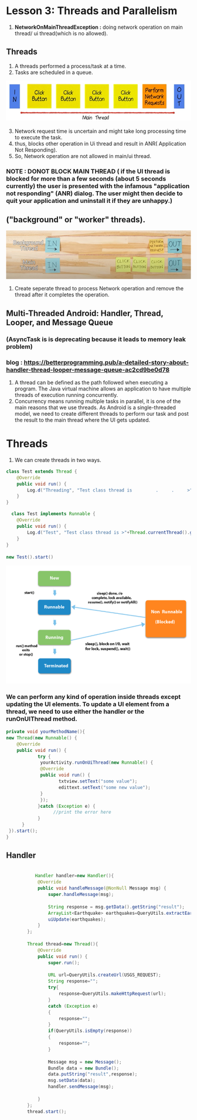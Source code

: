 # Lesson 3: Threads and Parallelism

1. **NetworkOnMainThreadException :** doing network operation on main thread/ ui thread(which is no allowed).


## Threads

1. A threads performed a process/task at a time.
2. Tasks are scheduled in a queue.
<p align="center">
       <img src="./img/mainthread2.PNG" />
  </p>
  
3. Network request time is uncertain and might take long processing time to execute the task.
4. thus, blocks other operation in Ui thread and result in ANR( Application Not Responding).
5. So, Network operation are not allowed in main/ui thread.

### NOTE : DONOT BLOCK MAIN THREAD ( if the UI thread is blocked for more than a few seconds (about 5 seconds currently) the user is presented with the infamous "application not responding" (ANR) dialog. The user might then decide to quit your application and uninstall it if they are unhappy.)
## ("background" or "worker" threads).
<p align="center">
       <img src="./img/backgroud.PNG" />
</p>

1. Create seperate thread to process Network operation and remove the thread after it completes the operation. 


## Multi-Threaded Android: Handler, Thread, Looper, and Message Queue   

### (AsyncTask  is is deprecating because it leads to memory leak problem)

### blog : https://betterprogramming.pub/a-detailed-story-about-handler-thread-looper-message-queue-ac2cd9be0d78

1. A thread can be defined as the path followed when executing a program. The Java virtual machine allows an application to have multiple threads of execution running concurrently.
2. Concurrency means running multiple tasks in parallel, it is one of the main reasons that we use threads. As Android is a single-threaded model, we need to create different threads to perform our task and post the result to the main thread where the UI gets updated.

# Threads
1. We can create threads in two ways.

```java
class Test extends Thread {
    @Override
    public void run() {
        Log.d("Threading", "Test class thread is         .     .     >"+Thread.currentThread().getName());
    }
}
```

```java
  class Test implements Runnable {
    @Override
    public void run() {
        Log.d("Test", "Test class thread is >"+Thread.currentThread().getName());
    }
}

new Test().start()
```

<p align="center">
       <img src="./img/lifecycle.PNG"/>
       </p>
       
       
### We can perform any kind of operation inside threads except updating the UI elements. To update a UI element from a thread, we need to use either the handler or the runOnUIThread method.
```java
private void yourMethodName(){
new Thread(new Runnable() {
    @Override
    public void run() {
            try {
             yourActivity.runOnUiThread(new Runnable() {
             @Override
             public void run() {
                    txtview.setText("some value");
                    edittext.setText("some new value");
             }
             });
            }catch (Exception e) {
                  //print the error here
            }
      }
 }).start();
}
```
## Handler

```java

           Handler handler=new Handler(){
            @Override
            public void handleMessage(@NonNull Message msg) {
                super.handleMessage(msg);

                String response = msg.getData().getString("result");
                ArrayList<Earthquake> earthquakes=QueryUtils.extractEarthquakes(response);
                uiUpdate(earthquakes);
            }
        };

        Thread thread=new Thread(){
            @Override
            public void run() {
                super.run();

                URL url=QueryUtils.createUrl(USGS_REQUEST);
                String response="";
                try{
                    response=QueryUtils.makeHttpRequest(url);
                }
                catch (Exception e)
                {
                    response="";
                }
                if(QueryUtils.isEmpty(response))
                {
                    response="";
                }

                Message msg = new Message();
                Bundle data = new Bundle();
                data.putString("result",response);
                msg.setData(data);
                handler.sendMessage(msg);

            }
        };
        thread.start();
```






